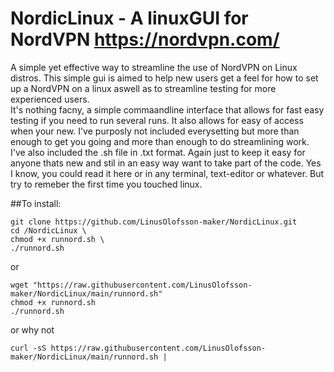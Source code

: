 # NordicLinux - A linuxGUI for NordVPN https://nordvpn.com/
A simple yet effective way to streamline the use of NordVPN on Linux distros.  This simple gui is aimed to help new users get a feel for how to set up a NordVPN on a linux aswell as to streamline testing for more experienced users.  
It's nothing facny, a simple commaandline interface that allows for fast easy testing if you need to run several runs. 
It also allows for easy of access when your new. I've purposly not included everysetting but more than enough to get you going and more than enough to do streamlining work. 
I've also included the .sh file in .txt format. Again just to keep it easy for anyone thats new and stil in an easy way want to take part of the code. Yes I know, you could read it here or in any terminal, text-editor or whatever. But try to remeber the first time you touched linux. 

##To install:
````
git clone https://github.com/LinusOlofsson-maker/NordicLinux.git 
cd /NordicLinux \
chmod +x runnord.sh \
./runnord.sh 

````
or 
````
wget "https://raw.githubusercontent.com/LinusOlofsson-maker/NordicLinux/main/runnord.sh"
chmod +x runnord.sh
./runnord.sh

````
or why not 

```
curl -sS https://raw.githubusercontent.com/LinusOlofsson-maker/NordicLinux/main/runnord.sh | 


```

